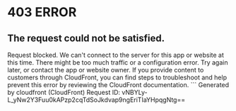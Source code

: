 # 403 ERROR

## The request could not be satisfied.

Request blocked. We can't connect to the server for this app or website at this time. There might be too much traffic or a configuration error. Try again later, or contact the app or website owner. If you provide content to customers through CloudFront, you can find steps to troubleshoot and help prevent this error by reviewing the CloudFront documentation. ```
Generated by cloudfront (CloudFront)
Request ID: vNBYLy-L_yNw2Y3Fuu0kAPzp2cqTdSoJkdvap9ngEriTIaYHpqgNtg==

```

